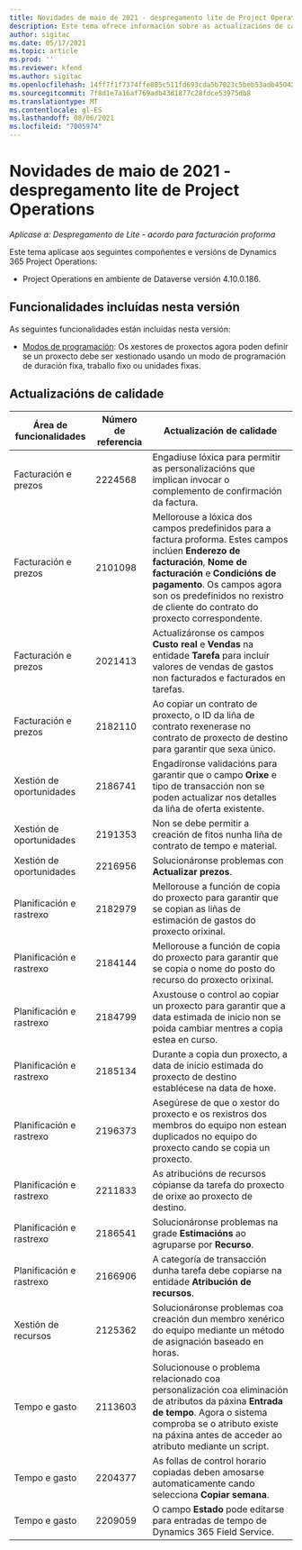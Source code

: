 ```yaml
---
title: Novidades de maio de 2021 - despregamento lite de Project Operations
description: Este tema ofrece información sobre as actualizacións de calidade dispoñibles na versión de maio de 2021 do despregamento lite de Project Operations.
author: sigitac
ms.date: 05/17/2021
ms.topic: article
ms.prod: ''
ms.reviewer: kfend
ms.author: sigitac
ms.openlocfilehash: 14ff7f1f7374ffe885c511fd693cda5b7023c5beb53adb45042ddda1e932c93d
ms.sourcegitcommit: 7f8d1e7a16af769adb43d1877c28fdce53975db8
ms.translationtype: MT
ms.contentlocale: gl-ES
ms.lasthandoff: 08/06/2021
ms.locfileid: "7005974"
---
```

# <a name="whats-new-may-2021---project-operations-lite-deployment"></a>Novidades de maio de 2021 - despregamento lite de Project Operations

_Aplícase a: Despregamento de Lite - acordo para facturación proforma_

Este tema aplícase aos seguintes compoñentes e versións de Dynamics 365 Project Operations:

   - Project Operations en ambiente de Dataverse versión 4.10.0.186.

## <a name="features-included-in-this-release"></a>Funcionalidades incluídas nesta versión

As seguintes funcionalidades están incluídas nesta versión:

- [Modos de programación](../../project-management/scheduling-modes.md): Os xestores de proxectos agora poden definir se un proxecto debe ser xestionado usando un modo de programación de duración fixa, traballo fixo ou unidades fixas.

## <a name="quality-updates"></a>Actualizacións de calidade

| **Área de funcionalidades** | **Número de referencia** | **Actualización de calidade** |
| --- | --- | --- |
| Facturación e prezos | 2224568 | Engadiuse lóxica para permitir as personalizacións que implican invocar o complemento de confirmación da factura. |
| Facturación e prezos | 2101098 | Mellorouse a lóxica dos campos predefinidos para a factura proforma. Estes campos inclúen **Enderezo de facturación**, **Nome de facturación** e **Condicións de pagamento**. Os campos agora son os predefinidos no rexistro de cliente do contrato do proxecto correspondente. |
| Facturación e prezos | 2021413 | Actualizáronse os campos **Custo real** e **Vendas** na entidade **Tarefa** para incluír valores de vendas de gastos non facturados e facturados en tarefas. |
| Facturación e prezos | 2182110 | Ao copiar un contrato de proxecto, o ID da liña de contrato rexenerase no contrato de proxecto de destino para garantir que sexa único. |
| Xestión de oportunidades | 2186741 | Engadíronse validacións para garantir que o campo **Orixe** e tipo de transacción non se poden actualizar nos detalles da liña de oferta existente. |
| Xestión de oportunidades | 2191353 | Non se debe permitir a creación de fitos nunha liña de contrato de tempo e material. |
| Xestión de oportunidades | 2216956 | Solucionáronse problemas con **Actualizar prezos**. |
| Planificación e rastrexo | 2182979 | Mellorouse a función de copia do proxecto para garantir que se copian as liñas de estimación de gastos do proxecto orixinal. |
| Planificación e rastrexo | 2184144 | Mellorouse a función de copia do proxecto para garantir que se copia o nome do posto do recurso do proxecto orixinal. |
| Planificación e rastrexo | 2184799 | Axustouse o control ao copiar un proxecto para garantir que a data estimada de inicio non se poida cambiar mentres a copia estea en curso. |
| Planificación e rastrexo | 2185134 | Durante a copia dun proxecto, a data de inicio estimada do proxecto de destino establécese na data de hoxe. |
| Planificación e rastrexo | 2196373 | Asegúrese de que o xestor do proxecto e os rexistros dos membros do equipo non estean duplicados no equipo do proxecto cando se copia un proxecto. |
| Planificación e rastrexo | 2211833 | As atribucións de recursos cópianse da tarefa do proxecto de orixe ao proxecto de destino. |
| Planificación e rastrexo | 2186541 | Solucionáronse problemas na grade **Estimacións** ao agruparse por **Recurso**. |
| Planificación e rastrexo | 2166906 | A categoría de transacción dunha tarefa debe copiarse na entidade **Atribución de recursos**. |
| Xestión de recursos | 2125362 | Solucionáronse problemas coa creación dun membro xenérico do equipo mediante un método de asignación baseado en horas. |
| Tempo e gasto | 2113603 | Solucionouse o problema relacionado coa personalización coa eliminación de atributos da páxina **Entrada de tempo**. Agora o sistema comproba se o atributo existe na páxina antes de acceder ao atributo mediante un script. |
| Tempo e gasto | 2204377 | As follas de control horario copiadas deben amosarse automaticamente cando selecciona **Copiar semana**. |
| Tempo e gasto | 2209059 | O campo **Estado** pode editarse para entradas de tempo de Dynamics 365 Field Service. |
